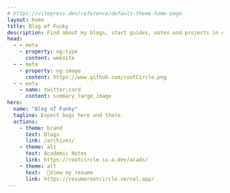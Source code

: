 ```yaml
---
# https://vitepress.dev/reference/default-theme-home-page
layout: home
title: Blog of Funky
description: Find about my blogs, start guides, notes and projects in one place!
head:
  - - meta
    - property: og:type
      content: website
  - - meta
    - property: og:image
      content: https://www.github.com/rootCircle.png
  - - meta
    - name: twitter:card
      content: summary_large_image
hero:
  name: "Blog of Funky"
  tagline: Expect bugs here and there.
  actions:
    - theme: brand
      text: Blogs
      link: /archives/
    - theme: alt
      text: Academic Notes
      link: https://rootcircle.is-a.dev/acads/
    - theme: alt
      text:  🔗View my resume
      link: https://resumerootcircle.vercel.app/
---
```




<script setup>
import { VPTeamMembers } from 'vitepress/theme'

const members = [
  {
    avatar: 'https://www.github.com/rootCircle.png',
    name: 'rootCircle',
    title: 'Creator',
    links: [
      { icon: 'github', link: 'https://github.com/rootCircle' }
    ]
  },
]
</script>

<VPTeamMembers size="small" :members="members" />

